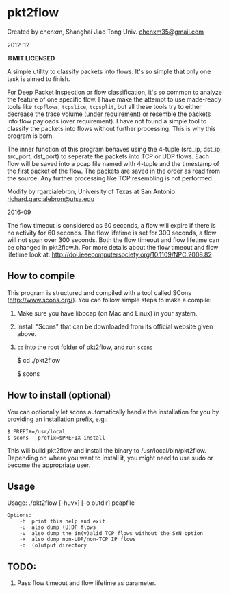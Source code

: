 pkt2flow
========


Created by chenxm, Shanghai Jiao Tong Univ.
chenxm35@gmail.com

2012-12

**©MIT LICENSED**

A simple utility to classify packets into flows. It's so simple that only one task
is aimed to finish.

For Deep Packet Inspection or flow classification, it's so common to analyze the
feature of one specific flow. I have make the attempt to use made-ready tools like
`tcpflows`, `tcpslice`, `tcpsplit`, but all these tools try to either decrease the
trace volume (under requirement) or resemble the packets into flow payloads (over
requirement). I have not found a simple tool to classify the packets into flows without
further processing. This is why this program is born.

The inner function of this program behaves using the 4-tuple (src_ip, dst_ip, src_port, dst_port)
to seperate the packets into TCP or UDP flows. Each flow will be saved into a pcap 
file named with 4-tuple and the timestamp of the first packet of the flow. The packets are 
saved in the order as read from the source. Any further processing like TCP resembling is
not performed.




Modify by rgarcialebron, University of Texas at San Antonio
richard.garcialebron@utsa.edu

2016-09

The flow timeout is considered as 60 seconds, a flow will expire if there is no 
activity for 60 seconds. The flow lifetime is set for 300 seconds, a flow will 
not span over 300 seconds. Both the flow timeout and flow lifetime can be changed
in pkt2flow.h. For more details about the flow timeout and flow lifetime look at:
http://doi.ieeecomputersociety.org/10.1109/NPC.2008.82


How to compile
----------


This program is structured and compiled with a tool called SCons (http://www.scons.org/).
You can follow simple steps to make a compile:

1. Make sure you have libpcap (on Mac and Linux) in your system.

2. Install "Scons" that can be downloaded from its official website given above.

3. `cd` into the root folder of pkt2flow, and run `scons`

    $ cd ./pkt2flow
    
    $ scons


How to install (optional)
----------

You can optionally let scons automatically handle the installation for you by
providing an installation prefix, e.g.:

    $ PREFIX=/usr/local
    $ scons --prefix=$PREFIX install

This will build pkt2flow and install the binary to /usr/local/bin/pkt2flow.
Depending on where you want to install it, you might need to use sudo or
become the appropriate user.

Usage
--------

Usage: ./pkt2flow [-huvx] [-o outdir] pcapfile

	Options:
		-h	print this help and exit
		-u	also dump (U)DP flows
		-v	also dump the in(v)alid TCP flows without the SYN option
		-x	also dump non-UDP/non-TCP IP flows
		-o	(o)utput directory

TODO:
--------
1) Pass flow timeout and flow lifetime as parameter.

